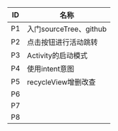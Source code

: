
ID| 名称 
----|----
P1|入门sourceTree、github
P2|点击按钮进行活动跳转
P3|Activity的启动模式
P4|使用intent意图
P5|recycleView增删改查
P6|
P7|
P8|
